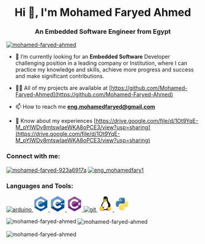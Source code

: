 <h1 align="center">Hi 👋, I'm Mohamed Faryed Ahmed</h1>
<h3 align="center">An Embedded Software Engineer from Egypt</h3>

<p align="left"> <a href="https://github.com/ryo-ma/github-profile-trophy"><img src="https://github-profile-trophy.vercel.app/?username=mohamed-faryed-ahmed" alt="mohamed-faryed-ahmed" /></a> </p>

- 🔭 I’m currently looking for an **Embedded Software** Developer challenging position in a leading company or Institution, where I can practice my knowledge and skills, achieve more progress and success and make significant contributions.

- 👨‍💻 All of my projects are available at [https://github.com/Mohamed-Faryed-Ahmed](https://github.com/Mohamed-Faryed-Ahmed)

- 📫 How to reach me **eng.mohamedfaryed@gmail.com**

- 📄 Know about my experiences [https://drive.google.com/file/d/1Ot9YqE-M_pYIWDv8mtswIaeWKA8oPCE3/view?usp=sharing](https://drive.google.com/file/d/1Ot9YqE-M_pYIWDv8mtswIaeWKA8oPCE3/view?usp=sharing)

<h3 align="left">Connect with me:</h3>
<p align="left">
<a href="https://linkedin.com/in/mohamed-faryed-923a6917a" target="blank"><img align="center" src="https://raw.githubusercontent.com/rahuldkjain/github-profile-readme-generator/master/src/images/icons/Social/linked-in-alt.svg" alt="mohamed-faryed-923a6917a" height="30" width="40" /></a>
<a href="https://www.hackerrank.com/eng_mohamedfary1" target="blank"><img align="center" src="https://raw.githubusercontent.com/rahuldkjain/github-profile-readme-generator/master/src/images/icons/Social/hackerrank.svg" alt="eng_mohamedfary1" height="30" width="40" /></a>
</p>

<h3 align="left">Languages and Tools:</h3>
<p align="left"> <a href="https://www.arduino.cc/" target="_blank" rel="noreferrer"> <img src="https://cdn.worldvectorlogo.com/logos/arduino-1.svg" alt="arduino" width="40" height="40"/> </a> <a href="https://www.cprogramming.com/" target="_blank" rel="noreferrer"> <img src="https://raw.githubusercontent.com/devicons/devicon/master/icons/c/c-original.svg" alt="c" width="40" height="40"/> </a> <a href="https://www.w3schools.com/cpp/" target="_blank" rel="noreferrer"> <img src="https://raw.githubusercontent.com/devicons/devicon/master/icons/cplusplus/cplusplus-original.svg" alt="cplusplus" width="40" height="40"/> </a> <a href="https://www.w3schools.com/cs/" target="_blank" rel="noreferrer"> <img src="https://raw.githubusercontent.com/devicons/devicon/master/icons/csharp/csharp-original.svg" alt="csharp" width="40" height="40"/> </a> <a href="https://git-scm.com/" target="_blank" rel="noreferrer"> <img src="https://www.vectorlogo.zone/logos/git-scm/git-scm-icon.svg" alt="git" width="40" height="40"/> </a> <a href="https://www.linux.org/" target="_blank" rel="noreferrer"> <img src="https://raw.githubusercontent.com/devicons/devicon/master/icons/linux/linux-original.svg" alt="linux" width="40" height="40"/> </a> <a href="https://www.python.org" target="_blank" rel="noreferrer"> <img src="https://raw.githubusercontent.com/devicons/devicon/master/icons/python/python-original.svg" alt="python" width="40" height="40"/> </a> </p>

<p><img align="left" src="https://github-readme-stats.vercel.app/api/top-langs?username=mohamed-faryed-ahmed&show_icons=true&locale=en&layout=compact" alt="mohamed-faryed-ahmed" /></p>

<p>&nbsp;<img align="center" src="https://github-readme-stats.vercel.app/api?username=mohamed-faryed-ahmed&show_icons=true&locale=en" alt="mohamed-faryed-ahmed" /></p>

<p><img align="center" src="https://github-readme-streak-stats.herokuapp.com/?user=mohamed-faryed-ahmed&" alt="mohamed-faryed-ahmed" /></p>
